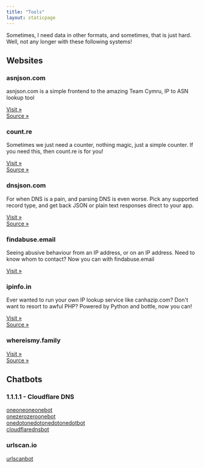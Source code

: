 ```yaml
---
title: "Tools"
layout: staticpage
---
```


Sometimes, I need data in other formats, and sometimes, that is just hard. Well, not any longer with these following systems!

## Websites

### asnjson.com

asnjson.com is a simple frontend to the amazing Team Cymru, IP to ASN lookup tool

[Visit »](https://asnjson.com)  
[Source »](https://github.com/matthewgall/asnjson.com)  

### count.re

Sometimes we just need a counter, nothing magic, just a simple counter. If you need this, then count.re is for you!

[Visit »](https://count.re)  
[Source »](https://github.com/matthewgall/count.re)  

### dnsjson.com

For when DNS is a pain, and parsing DNS is even worse. Pick any supported record type, and get back JSON or plain text responses direct to your app.

[Visit »](https://dnsjson.com)  
[Source »](https://github.com/matthewgall/dnsjson.com)  

### findabuse.email

Seeing abusive behaviour from an IP address, or on an IP address. Need to know whom to contact? Now you can with findabuse.email

[Visit »](https://findabuse.email)

### ipinfo.in

Ever wanted to run your own IP lookup service like canhazip.com? Don't want to resort to awful PHP? Powered by Python and bottle, now you can!

[Visit »](https://ipinfo.in)  
[Source »](https://github.com/matthewgall/ipinfo.in)  

### whereismy.family

[Visit »](https://whereismy.family)  
[Source »](https://gitlab.com/matthewgall/whereismy.family)  

## Chatbots

### 1.1.1.1 - Cloudflare DNS

[oneoneoneonebot](https://t.me/oneoneoneonebot)  
[onezerozeroonebot](https://t.me/onezerozeroonebot)  
[onedotonedotonedotonedotbot](https://t.me/onedotonedotonedotonedotbot)  
[cloudflarednsbot](https://t.me/cloudflarednsbot)

### urlscan.io

[urlscanbot](https://t.me/urlscanbot)
